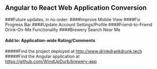 ## Angular to React Web Application Conversion
###Future updates, in no order:
####Improve Mobile View
####Fix Progress Bar
####Update Account Settings/Profile
####Friend-to-Friend Drink-On-Me Functionality
####Brewery Search Near Me
#### Add to: Application-wide Rating/Comments
#####Find the project deployed at http://www.drinkdrankdrunk.tech
#####Find the Angular application at https://github.com/WindUpDurb/brewery-app
